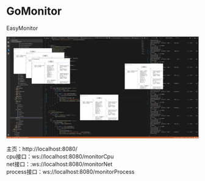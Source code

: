 # GoMonitor
EasyMonitor

![Image text](https://raw.githubusercontent.com/liuwangchen/GoMonitor/master/Image/monitor.png)

主页：http://localhost:8080/
<br/>cpu接口：ws://localhost:8080/monitorCpu
<br/>net接口：:ws://localhost:8080/monitorNet
<br/>process接口：ws://localhost:8080/monitorProcess